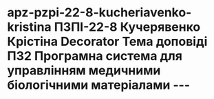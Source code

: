 # apz-pzpi-22-8-kucheriavenko-kristina ПЗПІ-22-8  Кучерявенко Крістіна  Decorator  Тема доповіді ПЗ2  Програмна система для управлінням медичними біологічними матеріалами  ---
